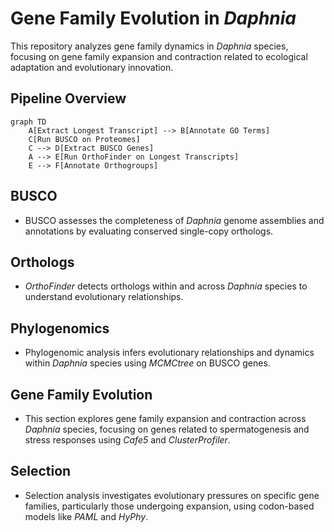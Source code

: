 # Gene Family Evolution in _Daphnia_

This repository analyzes gene family dynamics in _Daphnia_ species, focusing on gene family expansion and contraction related to ecological adaptation and evolutionary innovation.

## Pipeline Overview

```mermaid
graph TD
    A[Extract Longest Transcript] --> B[Annotate GO Terms]
    C[Run BUSCO on Proteomes]
    C --> D[Extract BUSCO Genes]
    A --> E[Run OrthoFinder on Longest Transcripts]
    E --> F[Annotate Orthogroups]
```

## BUSCO
- BUSCO assesses the completeness of _Daphnia_ genome assemblies and annotations by evaluating conserved single-copy orthologs.

## Orthologs
- _OrthoFinder_ detects orthologs within and across _Daphnia_ species to understand evolutionary relationships.

## Phylogenomics
- Phylogenomic analysis infers evolutionary relationships and dynamics within _Daphnia_ species using _MCMCtree_ on BUSCO genes.

## Gene Family Evolution
- This section explores gene family expansion and contraction across _Daphnia_ species, focusing on genes related to spermatogenesis and stress responses using _Cafe5_ and _ClusterProfiler_.

## Selection
- Selection analysis investigates evolutionary pressures on specific gene families, particularly those undergoing expansion, using codon-based models like _PAML_ and _HyPhy_.
